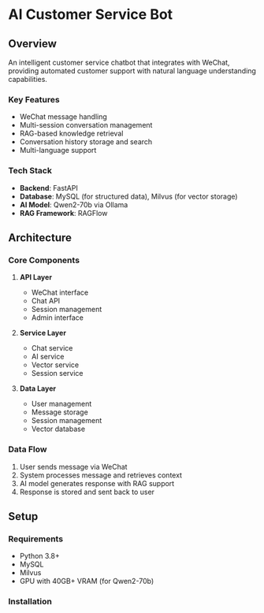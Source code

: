 # AI Customer Service Bot

## Overview
An intelligent customer service chatbot that integrates with WeChat, providing automated customer support with natural language understanding capabilities.

### Key Features
- WeChat message handling
- Multi-session conversation management
- RAG-based knowledge retrieval
- Conversation history storage and search
- Multi-language support

### Tech Stack
- **Backend**: FastAPI
- **Database**: MySQL (for structured data), Milvus (for vector storage)
- **AI Model**: Qwen2-70b via Ollama
- **RAG Framework**: RAGFlow

## Architecture

### Core Components
1. **API Layer**
   - WeChat interface
   - Chat API
   - Session management
   - Admin interface

2. **Service Layer**
   - Chat service
   - AI service
   - Vector service
   - Session service

3. **Data Layer**
   - User management
   - Message storage
   - Session management
   - Vector database

### Data Flow
1. User sends message via WeChat
2. System processes message and retrieves context
3. AI model generates response with RAG support
4. Response is stored and sent back to user

## Setup

### Requirements
- Python 3.8+
- MySQL
- Milvus
- GPU with 40GB+ VRAM (for Qwen2-70b)

### Installation 